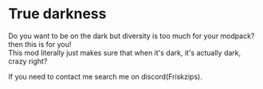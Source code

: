 # True darkness

Do you want to be on the dark but diversity is too much for your modpack? then this is for you!  
This mod literally just makes sure that when it's dark, it's actually dark, crazy right?  

If you need to contact me search me on discord(Friskzips).  
